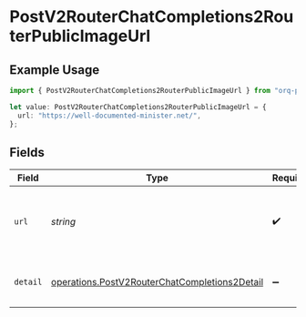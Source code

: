 # PostV2RouterChatCompletions2RouterPublicImageUrl

## Example Usage

```typescript
import { PostV2RouterChatCompletions2RouterPublicImageUrl } from "orq-poc-typescript/models/operations";

let value: PostV2RouterChatCompletions2RouterPublicImageUrl = {
  url: "https://well-documented-minister.net/",
};
```

## Fields

| Field                                                                                                          | Type                                                                                                           | Required                                                                                                       | Description                                                                                                    |
| -------------------------------------------------------------------------------------------------------------- | -------------------------------------------------------------------------------------------------------------- | -------------------------------------------------------------------------------------------------------------- | -------------------------------------------------------------------------------------------------------------- |
| `url`                                                                                                          | *string*                                                                                                       | :heavy_check_mark:                                                                                             | Either a URL of the image or the base64 encoded image data.                                                    |
| `detail`                                                                                                       | [operations.PostV2RouterChatCompletions2Detail](../../models/operations/postv2routerchatcompletions2detail.md) | :heavy_minus_sign:                                                                                             | Specifies the detail level of the image.                                                                       |